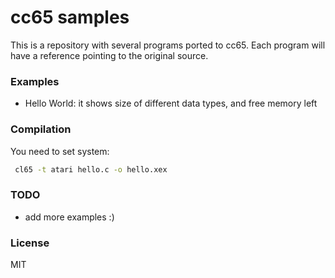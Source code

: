 #  cc65 samples

This is a repository with several programs ported to cc65. 
Each program will have a reference pointing to the original source.

### Examples

 * Hello World: it shows size of different data types, and free memory left 


### Compilation
You need to set system:

```sh
 cl65 -t atari hello.c -o hello.xex
```


### TODO

 - add more examples :)



### License

MIT
